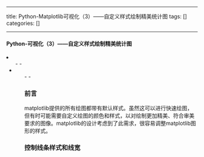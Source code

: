 
--- 
title:  Python-Matplotlib可视化（3）——自定义样式绘制精美统计图 
tags: []
categories: [] 

---
#### Python-可视化（3）——自定义样式绘制精美统计图

 <li> 
  <ul>
   - 
   - 
   <li> 
    <ul>
     - 
     - 
    
### 前言

matplotlib提供的所有绘图都带有默认样式。虽然这可以进行快速绘图，但有时可能需要自定义绘图的颜色和样式，以对绘制更加精美、符合审美要求的图像。matplotlib的设计考虑到了此需求，很容易调整matplotlib图形的样式。

### 控制线条样式和线宽
